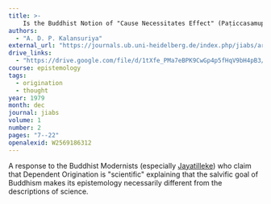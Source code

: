 ```yaml
---
title: >-
    Is the Buddhist Notion of "Cause Necessitates Effect" (Paṭiccasamuppāda) Scientific?
authors:
  - "A. D. P. Kalansuriya"
external_url: "https://journals.ub.uni-heidelberg.de/index.php/jiabs/article/download/8463/2370"
drive_links:
  - "https://drive.google.com/file/d/1tXfe_PMa7eBPK9CwGp4p5fHqV9bH4pB3/view?usp=drivesdk"
course: epistemology
tags:
  - origination
  - thought
year: 1979
month: dec
journal: jiabs
volume: 1
number: 2
pages: "7--22"
openalexid: W2569186312
---
```


A response to the Buddhist Modernists (especially [Jayatilleke](/content/monographs/early-buddhist-theory-of-knowledge_jayatilleke))	who claim that Dependent Origination is "scientific" explaining that the salvific goal of Buddhism makes its epistemology necessarily different from the descriptions of science.
